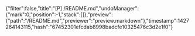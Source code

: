 {"filter":false,"title":"[P] /README.md","undoManager":{"mark":0,"position":-1,"stack":[]},"preview":{"path":"/README.md","previewer":"preview.markdown"},"timestamp":1427264143115,"hash":"67452301efcdab8998badcfe10325476c3d2e1f0"}